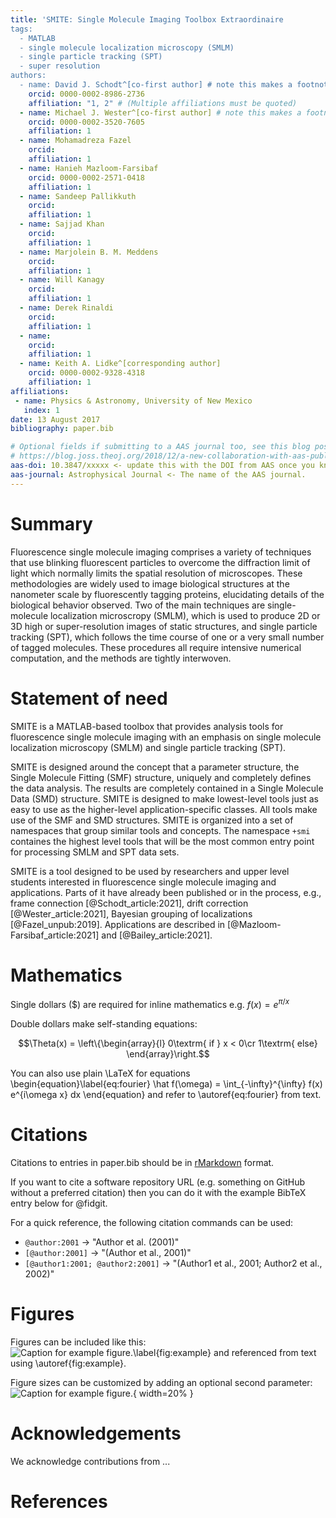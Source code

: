 ```yaml
---
title: 'SMITE: Single Molecule Imaging Toolbox Extraordinaire
tags:
  - MATLAB
  - single molecule localization microscopy (SMLM)
  - single particle tracking (SPT)
  - super resolution
authors:
  - name: David J. Schodt^[co-first author] # note this makes a footnote saying 'co-first author'
    orcid: 0000-0002-8986-2736
    affiliation: "1, 2" # (Multiple affiliations must be quoted)
  - name: Michael J. Wester^[co-first author] # note this makes a footnote saying 'co-first author'
    orcid: 0000-0002-3520-7605
    affiliation: 1
  - name: Mohamadreza Fazel
    orcid: 
    affiliation: 1
  - name: Hanieh Mazloom-Farsibaf
    orcid: 0000-0002-2571-0418
    affiliation: 1
  - name: Sandeep Pallikkuth
    orcid: 
    affiliation: 1
  - name: Sajjad Khan
    orcid: 
    affiliation: 1
  - name: Marjolein B. M. Meddens
    orcid: 
    affiliation: 1
  - name: Will Kanagy
    orcid: 
    affiliation: 1
  - name: Derek Rinaldi
    orcid: 
    affiliation: 1
  - name: 
    orcid: 
    affiliation: 1
  - name: Keith A. Lidke^[corresponding author]
    orcid: 0000-0002-9328-4318
    affiliation: 1
affiliations:
 - name: Physics & Astronomy, University of New Mexico
   index: 1
date: 13 August 2017
bibliography: paper.bib

# Optional fields if submitting to a AAS journal too, see this blog post:
# https://blog.joss.theoj.org/2018/12/a-new-collaboration-with-aas-publishing
aas-doi: 10.3847/xxxxx <- update this with the DOI from AAS once you know it.
aas-journal: Astrophysical Journal <- The name of the AAS journal.
---
```


# Summary

Fluorescence single molecule imaging comprises a variety of techniques that use
blinking fluorescent particles to overcome the diffraction limit of light which
normally limits the spatial resolution of microscopes.  These methodologies are
widely used to image biological structures at the nanometer scale by
fluorescently tagging proteins, elucidating details of the biological behavior
observed.  Two of the main techniques are single-molecule localization
microscropy (SMLM), which is used to produce 2D or 3D high or super-resolution
images of static structures, and single particle tracking (SPT), which follows 
the time course of one or a very small number of tagged molecules.  These
procedures all require intensive numerical computation, and the methods are
tightly interwoven.

# Statement of need

SMITE is a MATLAB-based toolbox that provides analysis tools for fluorescence
single molecule imaging with an emphasis on single molecule localization
microscopy (SMLM) and single particle tracking (SPT).

SMITE is designed around the concept that a parameter structure, the Single
Molecule Fitting (SMF) structure, uniquely and completely defines the data
analysis.  The results are completely contained in a Single Molecule Data (SMD)
structure.  SMITE is designed to make lowest-level tools just as easy to use as
the higher-level application-specific classes.  All tools make use of the SMF
and SMD structures.  SMITE is organized into a set of namespaces that group
similar tools and concepts.  The namespace  `+smi`  containes the highest level
tools that will be the most common entry point for processing SMLM and SPT data
sets. 

SMITE is a tool designed to be used by researchers and upper level students
interested in fluorescence single molecule imaging and applications.  Parts of
it have already been published or in the process, e.g., frame connection
[@Schodt_article:2021], drift correction [@Wester_article:2021], Bayesian
grouping of localizations [@Fazel_unpub:2019].  Applications are described in
[@Mazloom-Farsibaf_article:2021] and [@Bailey_article:2021].

# Mathematics

Single dollars ($) are required for inline mathematics e.g. $f(x) = e^{\pi/x}$

Double dollars make self-standing equations:

$$\Theta(x) = \left\{\begin{array}{l}
0\textrm{ if } x < 0\cr
1\textrm{ else}
\end{array}\right.$$

You can also use plain \LaTeX for equations
\begin{equation}\label{eq:fourier}
\hat f(\omega) = \int_{-\infty}^{\infty} f(x) e^{i\omega x} dx
\end{equation}
and refer to \autoref{eq:fourier} from text.

# Citations

Citations to entries in paper.bib should be in
[rMarkdown](http://rmarkdown.rstudio.com/authoring_bibliographies_and_citations.html)
format.

If you want to cite a software repository URL (e.g. something on GitHub without a preferred
citation) then you can do it with the example BibTeX entry below for @fidgit.

For a quick reference, the following citation commands can be used:
- `@author:2001`  ->  "Author et al. (2001)"
- `[@author:2001]` -> "(Author et al., 2001)"
- `[@author1:2001; @author2:2001]` -> "(Author1 et al., 2001; Author2 et al., 2002)"

# Figures

Figures can be included like this:
![Caption for example figure.\label{fig:example}](figure.png)
and referenced from text using \autoref{fig:example}.

Figure sizes can be customized by adding an optional second parameter:
![Caption for example figure.](figure.png){ width=20% }

# Acknowledgements

We acknowledge contributions from ...

# References
